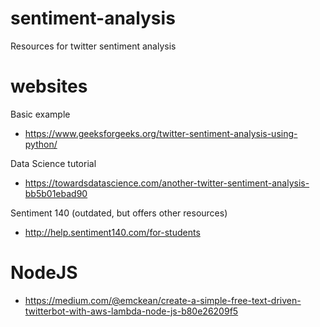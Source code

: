 # sentiment-analysis
Resources for twitter sentiment analysis 

# websites
Basic example
- https://www.geeksforgeeks.org/twitter-sentiment-analysis-using-python/

Data Science tutorial
- https://towardsdatascience.com/another-twitter-sentiment-analysis-bb5b01ebad90

Sentiment 140 (outdated, but offers other resources)
- http://help.sentiment140.com/for-students

# NodeJS
- https://medium.com/@emckean/create-a-simple-free-text-driven-twitterbot-with-aws-lambda-node-js-b80e26209f5
